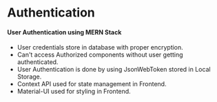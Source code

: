 # Authentication    

#### User Authentication using MERN Stack  
<ul> 
  <li>User credentials store in database with proper encryption.</li> 
  <li>Can't access Authorized components without user getting authenticated.</li>  
  <li>User Authentication is done by using JsonWebToken stored in Local Storage.</li> 
  <li>Context API used for state management in Frontend.</li>  
  <li>Material-UI used for styling in Frontend.</li>  
</ul>
  
  